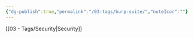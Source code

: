 ```yaml
---
{"dg-publish":true,"permalink":"/03-tags/burp-suite/","noteIcon":""}
---
```


[[03 - Tags/Security\|Security]]